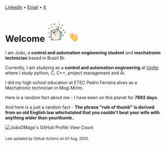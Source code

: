 [LinkedIn](https://www.linkedin.com/in/joão-pedro-gozzoli-b95641301/) &bull;
[Email](joaopedrogozzoli@gmail.com) &bull;
[X](https://x.com/jpp12prado)

# Welcome <img src="happy.gif" height="64px" /> <img src="wave.gif" height="32px" />

I am João, a  **control and automation engineering student** and **mechatronic technician** based in Brazil Br.

Currently, I am studying as a **control and automation engineering** at [Unifei](https://unifei.edu.br) where I study python, C, C++, project management and Ai.

I did my high school education at ETEC Pedro Ferreira alves as a Mechatronic technician in Mogi Mirim.

Here is a random fact about me - I have been on this planet for **7892 days**.

And here is a just a random fact -  **The phrase "rule of thumb" is derived from an old English law whichstated that you couldn't beat your wife with anything wider than yourthumb.**.

![JoãoOMago's GitHub Profile View Count](https://komarev.com/ghpvc/?username=JoaoOMago)

<sub>Last updated by Github Actions on 07 Aug, 2025.</sub>
